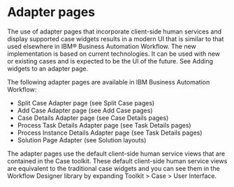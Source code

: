 # Adapter pages

The use of adapter pages that incorporate client-side human services and display supported case
widgets results in a modern UI that is similar to that used elsewhere in IBM® Business Automation
Workflow. The new implementation
is based on current technologies. It can be used with new or existing cases and is expected to be
the UI of the future.  See Adding widgets to an adapter page.

The following adapter pages are available in IBM Business Automation
Workflow:

- Split Case Adapter page (see Split Case pages)
- Add Case Adapter page (see Add Case pages)
- Case Details Adapter page (see Case Details pages)
- Process Task Details Adapter page (see Task Details pages)
- Process Instance Details Adapter page (see Task Details pages)
- Solution Page Adapter (see Solution layouts)

The adapter pages use the default client-side human service views that are contained in the Case
toolkit. These default client-side human service views are equivalent to the traditional case
widgets and you can see them in the Workflow Designer library by expanding
Toolkit > Case > User Interface.